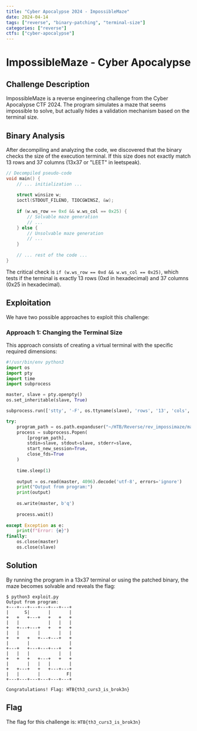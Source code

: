 ```yaml
---
title: "Cyber Apocalypse 2024 - ImpossibleMaze"
date: 2024-04-14
tags: ["reverse", "binary-patching", "terminal-size"]
categories: ["reverse"]
ctfs: ["cyber-apocalypse"]
---
```


# ImpossibleMaze - Cyber Apocalypse

## Challenge Description

ImpossibleMaze is a reverse engineering challenge from the Cyber Apocalypse CTF 2024. The program simulates a maze that seems impossible to solve, but actually hides a validation mechanism based on the terminal size.

## Binary Analysis

After decompiling and analyzing the code, we discovered that the binary checks the size of the execution terminal. If this size does not exactly match 13 rows and 37 columns (13x37 or "LEET" in leetspeak).

```c
// Decompiled pseudo-code
void main() {
    // ... initialization ...
    
    struct winsize w;
    ioctl(STDOUT_FILENO, TIOCGWINSZ, &w);
    
    if (w.ws_row == 0xd && w.ws_col == 0x25) {
        // Solvable maze generation
        // ...
    } else {
        // Unsolvable maze generation
        // ...
    }
    
    // ... rest of the code ...
}
```

The critical check is `if (w.ws_row == 0xd && w.ws_col == 0x25)`, which tests if the terminal is exactly 13 rows (0xd in hexadecimal) and 37 columns (0x25 in hexadecimal).

## Exploitation

We have two possible approaches to exploit this challenge:

### Approach 1: Changing the Terminal Size

This approach consists of creating a virtual terminal with the specific required dimensions:

```python
#!/usr/bin/env python3
import os
import pty
import time
import subprocess

master, slave = pty.openpty()
os.set_inheritable(slave, True)

subprocess.run(['stty', '-F', os.ttyname(slave), 'rows', '13', 'cols', '37'])

try:
    program_path = os.path.expanduser("~/HTB/Reverse/rev_impossimaze/main")
    process = subprocess.Popen(
        [program_path],
        stdin=slave, stdout=slave, stderr=slave,
        start_new_session=True,
        close_fds=True
    )
    
    time.sleep(1)
    
    output = os.read(master, 4096).decode('utf-8', errors='ignore')
    print("Output from program:")
    print(output)
    
    os.write(master, b'q')
    
    process.wait()
    
except Exception as e:
    print(f"Error: {e}")
finally:
    os.close(master)
    os.close(slave)
```


## Solution

By running the program in a 13x37 terminal or using the patched binary, the maze becomes solvable and reveals the flag:

```
$ python3 exploit.py
Output from program:
+---+---+---+---+---+---+
|      S|       |       |
+   +   +---+   +   +   +
|   |           |   |   |
+   +---+---+   +   +   +
|   |       |       |   |
+   +   +   +---+---+   +
|       |               |
+---+   +---+---+---+   +
|   |   |           |   |
+   +   +   +---+   +   +
|       |   |   |       |
+   +---+   +   +---+---+
|   |       |          F|
+---+---+---+---+---+---+

Congratulations! Flag: HTB{th3_curs3_is_brok3n}
```

## Flag

The flag for this challenge is: `HTB{th3_curs3_is_brok3n}`

